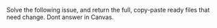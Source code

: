 Solve the following issue, and return the full, copy-paste ready files that need change. Dont answer in Canvas.